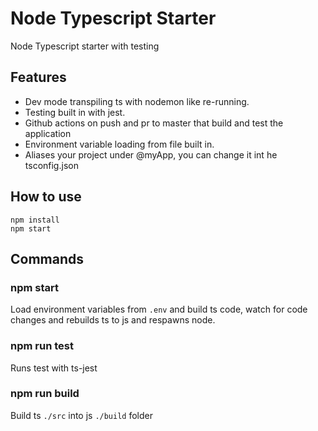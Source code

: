 # Node Typescript Starter
Node Typescript starter with testing

## Features
- Dev mode transpiling ts with nodemon like re-running.
- Testing built in with jest.
- Github actions on push and pr to master that build and test the application
- Environment variable loading from file built in.
- Aliases your project under @myApp, you can change it int he tsconfig.json

## How to use
`npm install`  
`npm start` 

## Commands

### npm start
Load environment variables from `.env` and build ts code, watch for code changes and rebuilds ts to js and respawns node.

### npm run test
Runs test with ts-jest

### npm run build
Build ts `./src` into js `./build` folder